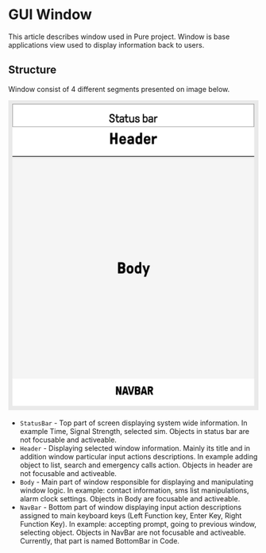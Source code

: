 # GUI Window

This article describes window used in Pure project. Window is base applications view used 
to display information back to users.

## Structure

Window consist of 4 different segments presented on image below. 

![alt text](./doc/window_structure.png "Window structure png")

* `StatusBar` - Top part of screen displaying system wide information. In example Time, Signal Strength, 
selected sim. Objects in status bar are not focusable and activeable. 
* `Header` - Displaying selected window information. Mainly its title and in addition window particular input actions
descriptions. In example adding object to list, search and emergency calls action. Objects in header are not focusable 
and activeable.
* `Body` - Main part of window responsible for displaying and manipulating window logic. In example: contact information, 
 sms list manipulations, alarm clock settings. Objects in Body are focusable and activeable. 
* `NavBar` - Bottom part of window displaying input action descriptions assigned to main keyboard keys (Left Function key, 
Enter Key, Right Function Key). In example: accepting prompt, going to previous window, selecting object. Objects in 
NavBar are not focusable and activeable. Currently, that part is named BottomBar in Code. 